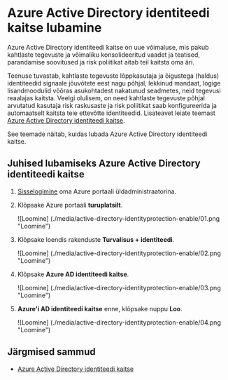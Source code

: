 <properties
    pageTitle="Azure Active Directory identiteedi kaitse lubamine | Microsoft Azure'i"
    description="Saate teada, kuidas lubada Azure Active Directory identiteedi kaitse."
    services="active-directory"
    keywords="Azure'i active directory identiteedi kaitse, pilveteenuse rakenduse discovery, rakendused, Turve, risk, taseme, haavatavuse, turbepoliitika haldamine"
    documentationCenter=""
    authors="markusvi"
    manager="femila"
    editor=""/>

<tags
    ms.service="active-directory"
    ms.workload="identity"
    ms.tgt_pltfrm="na"
    ms.devlang="na"
    ms.topic="article"
    ms.date="10/12/2016"
    ms.author="markvi"/>

# <a name="enabling-azure-active-directory-identity-protection"></a>Azure Active Directory identiteedi kaitse lubamine 

Azure Active Directory identiteedi kaitse on uue võimaluse, mis pakub kahtlaste tegevuste ja võimaliku konsolideeritud vaadet ja teatised, parandamise soovitused ja risk poliitikat aitab teil kaitsta oma äri. 

Teenuse tuvastab, kahtlaste tegevuste lõppkasutaja ja õigustega (haldus) identiteedid signaale jõuvõtete eest nagu põhjal, lekkinud mandaat, logige lisandmoodulid võõras asukohtadest nakatunud seadmetes, neid tegevusi reaalajas kaitsta. Veelgi olulisem, on need kahtlaste tegevuste põhjal arvutatud kasutaja risk raskusaste ja risk poliitikat saab konfigureerida ja automaatselt kaitsta teie ettevõtte identiteedid. Lisateavet leiate teemast [Azure Active Directory identiteedi kaitse](active-directory-identityprotection.md).


See teemade näitab, kuidas lubada Azure Active Directory identiteedi kaitse.

## <a name="steps-to-enable-azure-active-directory-identity-protection"></a>Juhised lubamiseks Azure Active Directory identiteedi kaitse 


1. [Sisselogimine](https://ms.portal.azure.com/) oma Azure portaali üldadministraatorina. 

1. Klõpsake Azure portaali **turuplatsilt**.

    ![Loomine] (./media/active-directory-identityprotection-enable/01.png "Loomine")

1. Klõpsake loendis rakenduste **Turvalisus + identiteedi**.

    ![Loomine] (./media/active-directory-identityprotection-enable/02.png "Loomine")

1. Klõpsake **Azure AD identiteedi kaitse**.

    ![Loomine] (./media/active-directory-identityprotection-enable/03.png "Loomine")

1. **Azure'i AD identiteedi kaitse** enne, klõpsake nuppu **Loo**.

    ![Loomine] (./media/active-directory-identityprotection-enable/04.png "Loomine")



## <a name="next-steps"></a>Järgmised sammud

 - [Azure Active Directory identiteedi kaitse](active-directory-identityprotection.md)
 
